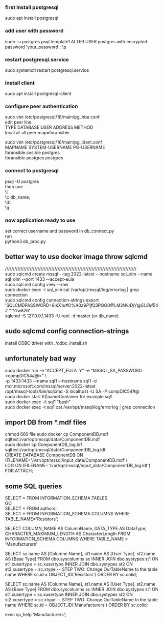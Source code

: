 
### first install postgresql
sudo apt install postgresql
### add user with password
sudo -u postgres psql template1
ALTER USER postgres with encrypted password 'your_password';
\q
### restart postgresql.service
sudo systemctl restart postgresql.service
### install client
sudo apt install postgresql-client

### configure peer authentication
sudo vim /etc/postgresql/16/main/pg_hba.conf  
edit peer line  
TYPE  DATABASE      USER        ADDRESS       METHOD  
local   all           all                       peer map=foransible

sudo vim /etc/postgresql/16/main/pg_ident.conf  
MAPNAME       SYSTEM-USERNAME         PG-USERNAME  
foransible      ansible                 postgres  
foransible      postgres                postgres

### connect to postgresql
psql -U postgres  
then use   
\l  
\c db_name;  
\dt  
\q  

### now application ready to use
set correct username and password in db_connect.py  
run  
python3 db_proc.py




## better way to use docker image throw sqlcmd
/////////////////////////////////////////////////////////////////////////////////////  
sudo sqlcmd create mssql --tag 2022-latest --hostname sql_oim --name sql_oim --port 1433 --accept-eula  
sudo sqlcmd config view --raw  
sudo docker exec -t sql_oim cat /var/opt/mssql/log/errorlog | grep connection  
sudo sqlcmd config connection-strings
export 'SQLCMDPASSWORD=9IkX1u#O%A$0z9P1f$Q3PGG0@LM2$WuDjY@SLSM54Z**G$w826'  
sqlcmd -S 127.0.0.1,1433 -U root -d master  (or db_name)   

## sudo sqlcmd config connection-strings
install ODBC driver with ./odbc_install.sh

## unfortunately bad way
sudo docker run -e "ACCEPT_EULA=Y" -e "MSSQL_SA_PASSWORD=<compDIC54#@>" \  
-p 1433:1433 --name sql1 --hostname sql1    -d    mcr.microsoft.com/mssql/server:2022-latest  
/opt/mssql-tools/bin/sqlcmd -S localhost -U SA -P compDIC54#@  
sudo docker start ID|nameContainer       for example sql1  
sudo docker exec -it sql1 "bash"  
sudo docker exec -t sql1 cat /var/opt/mssql/log/errorlog | grep connection  

## import DB from *.mdf files
chmod 666 file
sudo docker cp ComponentDB.mdf sqltest:/var/opt/mssql/data/ComponentDB.mdf  
sudo docker cp ComponentDB_log.ldf sqltest:/var/opt/mssql/data/ComponentDB_log.ldf  
CREATE DATABASE ComponentDB ON (FILENAME='/var/opt/mssql/input_data/ComponentDB.mdf')  
LOG ON (FILENAME='/var/opt/mssql/input_data/ComponentDB_log.ldf') FOR ATTACH;

## some SQL queries
SELECT * FROM INFORMATION_SCHEMA.TABLES  
GO  
SELECT * FROM authors;    
SELECT * FROM INFORMATION_SCHEMA.COLUMNS WHERE TABLE_NAME='Resistors';  

SELECT COLUMN_NAME AS ColumnName, DATA_TYPE AS DataType, CHARACTER_MAXIMUM_LENGTH AS CharacterLength
FROM INFORMATION_SCHEMA.COLUMNS
WHERE TABLE_NAME = 'Manufacturers'

SELECT 
    sc.name AS [Columne Name], 
    st1.name AS [User Type],
    st2.name AS [Base Type]
FROM dbo.syscolumns sc
    INNER JOIN dbo.systypes st1 ON st1.xusertype = sc.xusertype
    INNER JOIN dbo.systypes st2 ON st2.xusertype = sc.xtype
-- STEP TWO: Change OurTableName to the table name
WHERE sc.id = OBJECT_ID('Resistors')
ORDER BY sc.colid;

SELECT 
    sc.name AS [Columne Name], 
    st1.name AS [User Type],
    st2.name AS [Base Type]
FROM dbo.syscolumns sc
    INNER JOIN dbo.systypes st1 ON st1.xusertype = sc.xusertype
    INNER JOIN dbo.systypes st2 ON st2.xusertype = sc.xtype
-- STEP TWO: Change OurTableName to the table name
WHERE sc.id = OBJECT_ID('Manufacturers')
ORDER BY sc.colid;

exec sp_help 'Manufacturers';